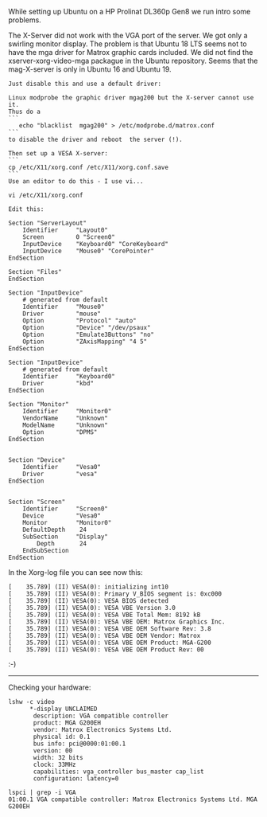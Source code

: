 While setting up Ubuntu on a HP Prolinat DL360p Gen8 we run intro some problems. 


 The X-Server did not work with the VGA port of the server. We got only a swirling monitor display.
    The problem is that Ubuntu 18 LTS seems not to have the mga driver for Matrox graphic cards included.
    We did not find the xserver-xorg-video-mga packague in the Ubuntu repository. Seems that the mag-X-server is only in Ubuntu 16 and Ubuntu 19.
    
    Just disable this and use a default driver:
    
    Linux modprobe the graphic driver mgag200 but the X-server cannot use it.
    Thus do a 
    ```
       echo "blacklist  mgag200" > /etc/modprobe.d/matrox.conf 
    ``` 
    to disable the driver and reboot  the server (!).
    
    Then set up a VESA X-server:
    ```
    cp /etc/X11/xorg.conf /etc/X11/xorg.conf.save
    ```
    Use an editor to do this - I use vi...
    
    vi /etc/X11/xorg.conf
    
    Edit this:
```    
Section "ServerLayout"
    Identifier     "Layout0"
    Screen     	   0 "Screen0"
    InputDevice    "Keyboard0" "CoreKeyboard"
    InputDevice    "Mouse0" "CorePointer"
EndSection

Section "Files"
EndSection

Section "InputDevice"
    # generated from default
    Identifier     "Mouse0"
    Driver         "mouse"
    Option         "Protocol" "auto"
    Option         "Device" "/dev/psaux"
    Option         "Emulate3Buttons" "no"
    Option         "ZAxisMapping" "4 5"
EndSection

Section "InputDevice"
    # generated from default
    Identifier     "Keyboard0"
    Driver         "kbd"
EndSection

Section "Monitor"
    Identifier     "Monitor0"
    VendorName     "Unknown"
    ModelName      "Unknown"
    Option         "DPMS"
EndSection


Section "Device"
    Identifier     "Vesa0"
    Driver         "vesa"
EndSection


Section "Screen"
    Identifier     "Screen0"
    Device         "Vesa0"
    Monitor        "Monitor0"
    DefaultDepth    24
    SubSection     "Display"
        Depth       24
    EndSubSection
EndSection
```

 In the Xorg-log file you can see now this:
``` 
[    35.789] (II) VESA(0): initializing int10
[    35.789] (II) VESA(0): Primary V_BIOS segment is: 0xc000
[    35.789] (II) VESA(0): VESA BIOS detected
[    35.789] (II) VESA(0): VESA VBE Version 3.0
[    35.789] (II) VESA(0): VESA VBE Total Mem: 8192 kB
[    35.789] (II) VESA(0): VESA VBE OEM: Matrox Graphics Inc.
[    35.789] (II) VESA(0): VESA VBE OEM Software Rev: 3.8
[    35.789] (II) VESA(0): VESA VBE OEM Vendor: Matrox
[    35.789] (II) VESA(0): VESA VBE OEM Product: MGA-G200
[    35.789] (II) VESA(0): VESA VBE OEM Product Rev: 00
```

:-)

------

Checking your hardware:
```    
lshw -c video 
      *-display UNCLAIMED
       description: VGA compatible controller
       product: MGA G200EH
       vendor: Matrox Electronics Systems Ltd.
       physical id: 0.1
       bus info: pci@0000:01:00.1
       version: 00
       width: 32 bits
       clock: 33MHz
       capabilities: vga_controller bus_master cap_list
       configuration: latency=0

lspci | grep -i VGA
01:00.1 VGA compatible controller: Matrox Electronics Systems Ltd. MGA G200EH
```
